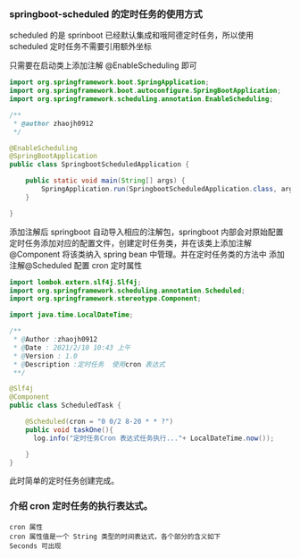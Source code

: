 ### springboot-scheduled 的定时任务的使用方式

scheduled 的是 sprinboot 已经默认集成和哦阿德定时任务，所以使用 scheduled 定时任务不需要引用额外坐标

只需要在启动类上添加注解  @EnableScheduling 即可

```java
import org.springframework.boot.SpringApplication;
import org.springframework.boot.autoconfigure.SpringBootApplication;
import org.springframework.scheduling.annotation.EnableScheduling;

/**
 * @author zhaojh0912
 */

@EnableScheduling
@SpringBootApplication
public class SpringbootScheduledApplication {

    public static void main(String[] args) {
        SpringApplication.run(SpringbootScheduledApplication.class, args);
    }

}
```

添加注解后 springboot 自动导入相应的注解包，springboot 内部会对原始配置定时任务添加对应的配置文件，创建定时任务类，并在该类上添加注解@Component 将该类纳入 spring bean 中管理。并在定时任务类的方法中 添加注解@Scheduled 配置 cron 定时属性

```java
import lombok.extern.slf4j.Slf4j;
import org.springframework.scheduling.annotation.Scheduled;
import org.springframework.stereotype.Component;

import java.time.LocalDateTime;

/**
 * @Author :zhaojh0912
 * @Date : 2021/2/10 10:43 上午
 * @Version : 1.0
 * @Description :定时任务  使用cron 表达式
 **/

@Slf4j
@Component
public class ScheduledTask {

    @Scheduled(cron = "0 0/2 8-20 * * ?")
    public void taskOne(){
      log.info("定时任务Cron 表达式任务执行..."+ LocalDateTime.now());

    }
}
```

此时简单的定时任务创建完成。

### 介绍 cron 定时任务的执行表达式。

```
cron 属性
cron 属性值是一个 String 类型的时间表达式，各个部分的含义如下
Seconds 可出现
```

